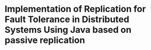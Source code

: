 # Implementation of Replication for Fault Tolerance in Distributed Systems Using Java based on passive replication
